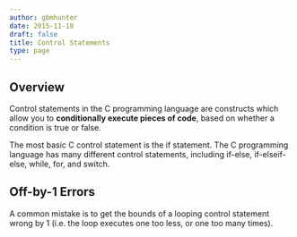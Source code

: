 ```yaml
---
author: gbmhunter
date: 2015-11-18
draft: false
title: Control Statements
type: page
---
```


## Overview

Control statements in the C programming language are constructs which allow you to **conditionally execute pieces of code**, based on whether a condition is true or false.

The most basic C control statement is the if statement. The C programming language has many different control statements, including if-else, if-elseif-else, while, for, and switch.

## Off-by-1 Errors

A common mistake is to get the bounds of a looping control statement wrong by 1 (i.e. the loop executes one too less, or one too many times).

